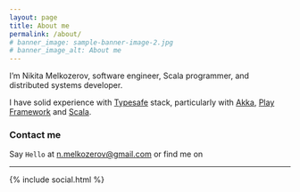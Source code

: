 ```yaml
---
layout: page
title: About me
permalink: /about/
# banner_image: sample-banner-image-2.jpg
# banner_image_alt: About me
---
```


I’m Nikita Melkozerov, software engineer, Scala programmer, and distributed systems developer.

I have solid experience with [Typesafe][typesafe] stack, particularly 
with [Akka][akka], [Play Framework][play] and [Scala][scala].

### Contact me

Say `Hello` at n.melkozerov@gmail.com or find
me on

---

{% include social.html %}

[typesafe]: http://www.typesafe.com/
[akka]: http://akka.io/
[play]: https://www.playframework.com/
[scala]: http://scala-lang.org/
